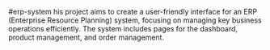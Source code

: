 #erp-system
his project aims to create a user-friendly interface for an ERP (Enterprise Resource Planning) system, focusing on managing key business operations efficiently. The system includes pages for the dashboard, product management, and order management.

